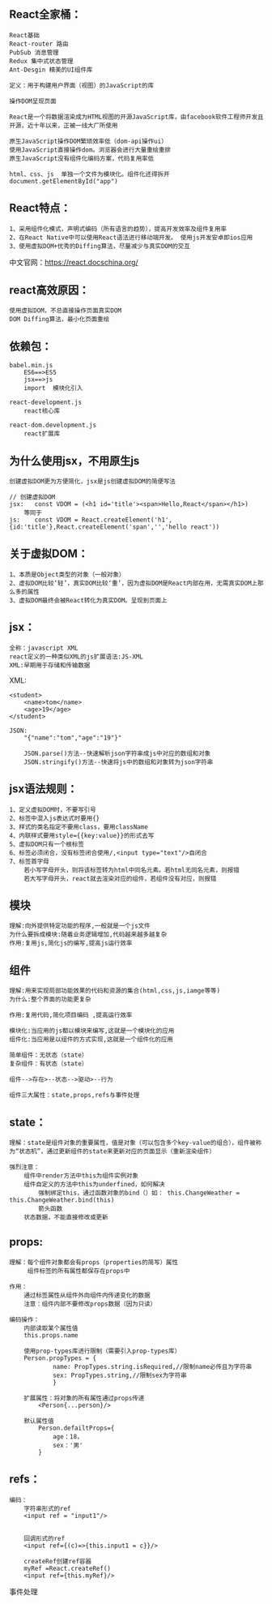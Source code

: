 ## React全家桶：
```
React基础
React-router 路由
PubSub 消息管理
Redux 集中式状态管理
Ant-Desgin 精美的UI组件库
```

    定义：用于构建用户界面（视图）的JavaScript的库

    操作DOM呈现页面

    React是一个将数据渲染成为HTML视图的开源JavaScript库，由facebook软件工程师开发且开源，近十年以来，正被一线大厂所使用

    原生JavaScript操作DOM繁琐效率低（dom-api操作ui）
    使用JavaScript直接操作dom。浏览器会进行大量重绘重排
    原生JavaScript没有组件化编码方案，代码复用率低

    html、css、js  单独一个文件为模块化。组件化还得拆开
    document.getElementById("app")

## React特点：

```
1、采用组件化模式，声明式编码（所有语言的趋势），提高开发效率及组件复用率
2、在React Native中可以使用React语法进行移动端开发。 使用js开发安卓即ios应用
3、使用虚拟DOM+优秀的Diffing算法，尽量减少与真实DOM的交互
```

中文官网：https://react.docschina.org/

## react高效原因：

    使用虚拟DOM，不总直接操作页面真实DOM
    DOM Diffing算法，最小化页面重绘

## 依赖包：


```
babel.min.js
    ES6==>ES5
    jsx==>js
    import  模块化引入
```
```
react-development.js
    react核心库
```

```
react-dom.development.js
    react扩展库
```
## 为什么使用jsx，不用原生js

```
创建虚拟DOM更为方便简化，jsx是js创建虚拟DOM的简便写法

// 创建虚拟DOM
jsx:   const VDOM = (<h1 id='title'><span>Hello,React</span></h1>)
    等同于
js:    const VDOM = React.createElement('h1',{id:'title'},React.createElement('span','','hello react'))
```

## 关于虚拟DOM：

```
1、本质是Object类型的对象（一般对象）
2、虚拟DOM比较‘轻’，真实DOM比较‘重’，因为虚拟DOM是React内部在用，无需真实DOM上那么多的属性
3、虚拟DOM最终会被React转化为真实DOM。呈现到页面上
```

## jsx：
    全称：javascript XML
    react定义的一种类似XML的js扩展语法:JS-XML
    XML:早期用于存储和传输数据

XML:

    <student>
        <name>tom</name>
        <age>19</age>
    </student>


```
JSON:
    "{"name":"tom","age":"19"}"

    JSON.parse()方法--快速解析json字符串成js中对应的数组和对象
    JSON.stringify()方法--快速将js中的数组和对象转为json字符串
```

## jsx语法规则：

```
1、定义虚拟DOM时，不要写引号
2、标签中混入js表达式时要用{}
3、样式的类名指定不要用class，要用className
4、内联样式要用style={{key:value}}的形式去写
5、虚拟DOM只有一个根标签
6、标签必须闭合，没有标签闭合使用/,<input type="text"/>自闭合
7、标签首字母
    若小写字母开头，则将该标签转为html中同名元素。若html无同名元素，则报错
    若大写字母开头，react就去渲染对应的组件，若组件没有对应，则报错
```

## 模块

```
理解:向外提供特定功能的程序,一般就是一个js文件
为什么要拆成模块:随着业务逻辑增加,代码越来越多越复杂
作用:复用js,简化js的编写,提高js运行效率
```

## 组件

```
理解:用来实现局部功能效果的代码和资源的集合(html,css,js,iamge等等)
为什么:整个界面的功能更复杂

作用:复用代码,简化项目编码 ,提高运行效率

模块化:当应用的js都以模块来编写,这就是一个模块化的应用
组件化:当应用是以组件的方式实现,这就是一个组件化的应用

简单组件：无状态（state）
复杂组件：有状态（state）

组件-->存在>--状态-->驱动>--行为

组件三大属性：state,props,refs与事件处理
```

## state：

```
理解：state是组件对象的重要属性，值是对象（可以包含多个key-value的组合），组件被称为“状态机”，通过更新组件的state来更新对应的页面显示（重新渲染组件）
```

```
强烈注意：
    组件中render方法中this为组件实例对象
    组件自定义的方法中this为underfined，如何解决
        强制绑定this，通过函数对象的bind（）如： this.ChangeWeather = this.ChangeWeather.bind(this)
        箭头函数
    状态数据，不能直接修改或更新
```

## props:

```
理解：每个组件对象都会有props（properties的简写）属性
     组件标签的所有属性都保存在props中
```

```
作用：
    通过标签属性从组件外向组件内传递变化的数据
    注意：组件内部不要修改props数据（因为只读）
```
```
编码操作：
    内部读取某个属性值
    this.props.name

    使用prop-types库进行限制（需要引入prop-types库）
    Person.propTypes = {
            name: PropTypes.string.isRequired,//限制name必传且为字符串
            sex: PropTypes.string,//限制sex为字符串
            }
 
    扩展属性：将对象的所有属性通过props传递
        <Person{...person}/>

    默认属性值
        Person.defailtProps={
            age：18，
            sex：'男'
        }
```

## refs：

```
编码：
    字符串形式的ref
    <input ref = "input1"/>


    回调形式的ref
    <input ref={(c)=>{this.input1 = c}}/>

    createRef创建ref容器
    myRef =React.createRef()
    <input ref={this.myRef}/>
```

事件处理    
